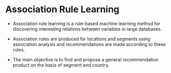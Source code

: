 # Association Rule Learning

* Association rule learning is a rule-based machine learning method for discovering interesting relations between variables in large databases. 

* Association rules are produced for locations and segments using association analysis and recommendations are made according to these rules.

* The main objective is to find and propose a general recommendation product on the basis of segment and country.
